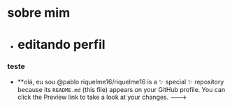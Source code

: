 # sobre mim

- # editando perfil
### teste

- **olá, eu sou @pablo
riquelme16/riquelme16 is a ✨ special ✨ repository because its `README.md` (this file) appears on your GitHub profile.
You can click the Preview link to take a look at your changes.
--->
